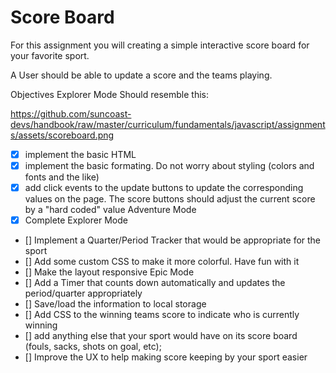 # Score Board
For this assignment you will creating a simple interactive score board for your favorite sport.

A User should be able to update a score and the teams playing.

Objectives
Explorer Mode
Should resemble this:

https://github.com/suncoast-devs/handbook/raw/master/curriculum/fundamentals/javascript/assignments/assets/scoreboard.png

- [X] implement the basic HTML
- [X] implement the basic formating. Do not worry about styling (colors and fonts and the like)
- [X] add click events to the update buttons to update the corresponding values on the page. The score buttons should adjust the current score by a "hard coded" value
Adventure Mode
- [X] Complete Explorer Mode
- [] Implement a Quarter/Period Tracker that would be appropriate for the sport
- [] Add some custom CSS to make it more colorful. Have fun with it
- [] Make the layout responsive
Epic Mode
- [] Add a Timer that counts down automatically and updates the period/quarter appropriately
- [] Save/load the information to local storage
- [] Add CSS to the winning teams score to indicate who is currently winning
- [] add anything else that your sport would have on its score board (fouls, sacks, shots on goal, etc);
- [] Improve the UX to help making score keeping by your sport easier